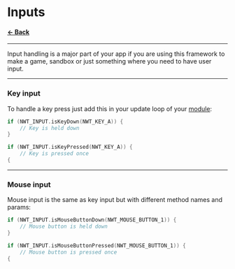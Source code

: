 # Inputs

#### [<- Back](../README.md)

---

Input handling is a major part of your app if you are using this framework to make a game, sandbox or just something where you need to have user input.

---

### Key input
To handle a key press just add this in your update loop of your [module](modules.md):
```c++
if (NWT_INPUT.isKeyDown(NWT_KEY_A)) {
    // Key is held down
}

if (NWT_INPUT.isKeyPressed(NWT_KEY_A)) {
    // Key is pressed once
{
```

---

### Mouse input
Mouse input is the same as key input but with different method names and params:
```c++
if (NWT_INPUT.isMouseButtonDown(NWT_MOUSE_BUTTON_1)) {
    // Mouse button is held down
}

if (NWT_INPUT.isMouseButtonPressed(NWT_MOUSE_BUTTON_1)) {
    // Mouse button is pressed once
{
```